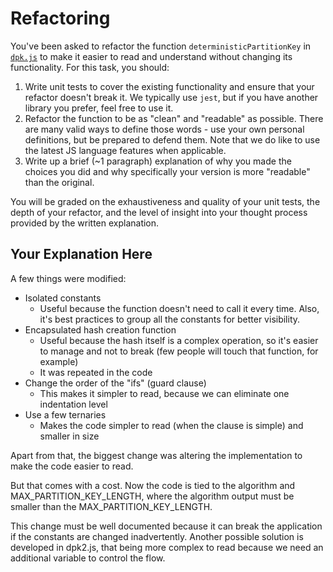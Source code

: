 # Refactoring

You've been asked to refactor the function `deterministicPartitionKey` in [`dpk.js`](dpk.js) to make it easier to read and understand without changing its functionality. For this task, you should:

1. Write unit tests to cover the existing functionality and ensure that your refactor doesn't break it. We typically use `jest`, but if you have another library you prefer, feel free to use it.
2. Refactor the function to be as "clean" and "readable" as possible. There are many valid ways to define those words - use your own personal definitions, but be prepared to defend them. Note that we do like to use the latest JS language features when applicable.
3. Write up a brief (~1 paragraph) explanation of why you made the choices you did and why specifically your version is more "readable" than the original.

You will be graded on the exhaustiveness and quality of your unit tests, the depth of your refactor, and the level of insight into your thought process provided by the written explanation.

## Your Explanation Here

A few things were modified:
- Isolated constants
  - Useful because the function doesn't need to call it every time. Also, it's best practices to group all the constants for better visibility.
- Encapsulated hash creation function
  - Useful because the hash itself is a complex operation, so it's easier to manage and not to break (few people will touch that function, for example)
  - It was repeated in the code
- Change the order of the "ifs" (guard clause)
  - This makes it simpler to read, because we can eliminate one indentation level
- Use a few ternaries
  - Makes the code simpler to read (when the clause is simple) and smaller in size


Apart from that, the biggest change was altering the implementation to make the code easier to read.

But that comes with a cost. Now the code is tied to the algorithm and MAX_PARTITION_KEY_LENGTH, 
where the algorithm output must be smaller than the MAX_PARTITION_KEY_LENGTH.

This change must be well documented because it can break the application if the constants are changed inadvertently.
Another possible solution is developed in dpk2.js, that being more complex to read because we need an additional 
variable to control the flow.
